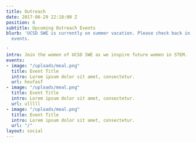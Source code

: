 ```yaml
---
title: Outreach
date: 2017-06-29 22:18:00 Z
position: 6
subtitle: Upcoming Outreach Events
blurb: 'UCSD SWE is currently on summer vacation. Please check back in Fall to find
  events.

'
intro: Join the women of UCSD SWE as we inspire future women in STEM.
events:
- image: "/uploads/meal.png"
  title: Event Title
  intro: Lorem ipsum dolor sit amet, consectetur.
  url: houfasf
- image: "/uploads/meal.png"
  title: Event Title
  intro: Lorem ipsum dolor sit amet, consectetur.
  url: ulllll
- image: "/uploads/meal.png"
  title: Event Title
  intro: Lorem ipsum dolor sit amet, consectetur.
  url: "/"
layout: social
---
```


